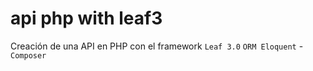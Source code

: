 # api php with leaf3
Creación de una API en PHP con el framework `Leaf 3.0`
`ORM Eloquent` - `Composer`
